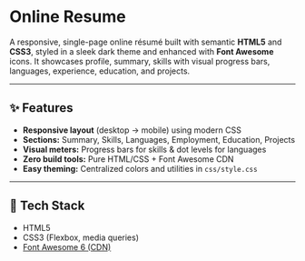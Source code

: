 # Online Resume

A responsive, single-page online résumé built with semantic **HTML5** and **CSS3**, styled in a sleek dark theme and enhanced with **Font Awesome** icons. It showcases profile, summary, skills with visual progress bars, languages, experience, education, and projects.

---

## ✨ Features

- **Responsive layout** (desktop → mobile) using modern CSS
- **Sections:** Summary, Skills, Languages, Employment, Education, Projects
- **Visual meters:** Progress bars for skills & dot levels for languages
- **Zero build tools:** Pure HTML/CSS + Font Awesome CDN
- **Easy theming:** Centralized colors and utilities in `css/style.css`

---

## 🧱 Tech Stack

- HTML5
- CSS3 (Flexbox, media queries)
- [Font Awesome 6 (CDN)](https://cdnjs.com/)
